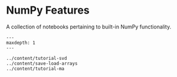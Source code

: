 # NumPy Features

A collection of notebooks pertaining to built-in NumPy functionality.

```{toctree}
---
maxdepth: 1
---

../content/tutorial-svd
../content/save-load-arrays
../content/tutorial-ma
```
